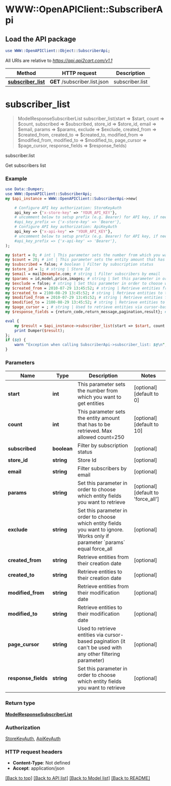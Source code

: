 # WWW::OpenAPIClient::SubscriberApi

## Load the API package
```perl
use WWW::OpenAPIClient::Object::SubscriberApi;
```

All URIs are relative to *https://api.api2cart.com/v1.1*

Method | HTTP request | Description
------------- | ------------- | -------------
[**subscriber_list**](SubscriberApi.md#subscriber_list) | **GET** /subscriber.list.json | subscriber.list


# **subscriber_list**
> ModelResponseSubscriberList subscriber_list(start => $start, count => $count, subscribed => $subscribed, store_id => $store_id, email => $email, params => $params, exclude => $exclude, created_from => $created_from, created_to => $created_to, modified_from => $modified_from, modified_to => $modified_to, page_cursor => $page_cursor, response_fields => $response_fields)

subscriber.list

Get subscribers list

### Example
```perl
use Data::Dumper;
use WWW::OpenAPIClient::SubscriberApi;
my $api_instance = WWW::OpenAPIClient::SubscriberApi->new(

    # Configure API key authorization: StoreKeyAuth
    api_key => {'x-store-key' => 'YOUR_API_KEY'},
    # uncomment below to setup prefix (e.g. Bearer) for API key, if needed
    #api_key_prefix => {'x-store-key' => 'Bearer'},
    # Configure API key authorization: ApiKeyAuth
    api_key => {'x-api-key' => 'YOUR_API_KEY'},
    # uncomment below to setup prefix (e.g. Bearer) for API key, if needed
    #api_key_prefix => {'x-api-key' => 'Bearer'},
);

my $start = 0; # int | This parameter sets the number from which you want to get entities
my $count = 20; # int | This parameter sets the entity amount that has to be retrieved. Max allowed count=250
my $subscribed = false; # boolean | Filter by subscription status
my $store_id = 1; # string | Store Id
my $email = mail@example.com; # string | Filter subscribers by email
my $params = id,model,price,images; # string | Set this parameter in order to choose which entity fields you want to retrieve
my $exclude = false; # string | Set this parameter in order to choose which entity fields you want to ignore. Works only if parameter `params` equal force_all
my $created_from = 2010-07-29 13:45:52; # string | Retrieve entities from their creation date
my $created_to = 2100-08-29 13:45:52; # string | Retrieve entities to their creation date
my $modified_from = 2010-07-29 13:45:52; # string | Retrieve entities from their modification date
my $modified_to = 2100-08-29 13:45:52; # string | Retrieve entities to their modification date
my $page_cursor = ; # string | Used to retrieve entities via cursor-based pagination (it can't be used with any other filtering parameter)
my $response_fields = {return_code,return_message,pagination,result}; # string | Set this parameter in order to choose which entity fields you want to retrieve

eval {
    my $result = $api_instance->subscriber_list(start => $start, count => $count, subscribed => $subscribed, store_id => $store_id, email => $email, params => $params, exclude => $exclude, created_from => $created_from, created_to => $created_to, modified_from => $modified_from, modified_to => $modified_to, page_cursor => $page_cursor, response_fields => $response_fields);
    print Dumper($result);
};
if ($@) {
    warn "Exception when calling SubscriberApi->subscriber_list: $@\n";
}
```

### Parameters

Name | Type | Description  | Notes
------------- | ------------- | ------------- | -------------
 **start** | **int**| This parameter sets the number from which you want to get entities | [optional] [default to 0]
 **count** | **int**| This parameter sets the entity amount that has to be retrieved. Max allowed count&#x3D;250 | [optional] [default to 10]
 **subscribed** | **boolean**| Filter by subscription status | [optional] 
 **store_id** | **string**| Store Id | [optional] 
 **email** | **string**| Filter subscribers by email | [optional] 
 **params** | **string**| Set this parameter in order to choose which entity fields you want to retrieve | [optional] [default to &#39;force_all&#39;]
 **exclude** | **string**| Set this parameter in order to choose which entity fields you want to ignore. Works only if parameter &#x60;params&#x60; equal force_all | [optional] 
 **created_from** | **string**| Retrieve entities from their creation date | [optional] 
 **created_to** | **string**| Retrieve entities to their creation date | [optional] 
 **modified_from** | **string**| Retrieve entities from their modification date | [optional] 
 **modified_to** | **string**| Retrieve entities to their modification date | [optional] 
 **page_cursor** | **string**| Used to retrieve entities via cursor-based pagination (it can&#39;t be used with any other filtering parameter) | [optional] 
 **response_fields** | **string**| Set this parameter in order to choose which entity fields you want to retrieve | [optional] 

### Return type

[**ModelResponseSubscriberList**](ModelResponseSubscriberList.md)

### Authorization

[StoreKeyAuth](../README.md#StoreKeyAuth), [ApiKeyAuth](../README.md#ApiKeyAuth)

### HTTP request headers

 - **Content-Type**: Not defined
 - **Accept**: application/json

[[Back to top]](#) [[Back to API list]](../README.md#documentation-for-api-endpoints) [[Back to Model list]](../README.md#documentation-for-models) [[Back to README]](../README.md)

